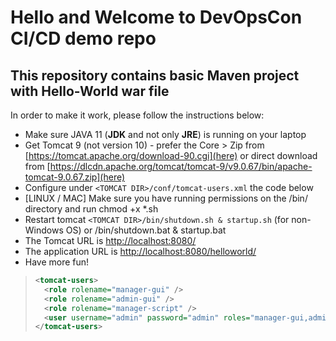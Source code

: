 # Hello and Welcome to DevOpsCon CI/CD demo repo
## This repository contains basic Maven project with Hello-World war file 
In order to make it work, please follow the instructions below: 

* Make sure JAVA 11 (<b>JDK</b> and not only <b>JRE</b>) is running on your laptop
* Get Tomcat 9 (not version 10) - prefer the Core > Zip from [https://tomcat.apache.org/download-90.cgi](here) or direct download from [https://dlcdn.apache.org/tomcat/tomcat-9/v9.0.67/bin/apache-tomcat-9.0.67.zip](here)
* Configure under `<TOMCAT DIR>/conf/tomcat-users.xml` the code below
* [LINUX / MAC] Make sure you have running permissions on the /bin/ directory and run chmod +x *.sh
* Restart tomcat `<TOMCAT DIR>/bin/shutdown.sh & startup.sh` (for non-Windows OS) or /bin/shutdown.bat & startup.bat
* The Tomcat URL is [http://localhost:8080/](http://localhost:8080/)
* The application URL is [http://localhost:8080/helloworld/](http://localhost:8080/helloworld)
* Have more fun!

 > ```xml
 > <tomcat-users>
 >   <role rolename="manager-gui" />
 >   <role rolename="admin-gui" />
 >   <role rolename="manager-script" />
 >   <user username="admin" password="admin" roles="manager-gui,admin-gui,manager-script" />
 > </tomcat-users>
 > ```

